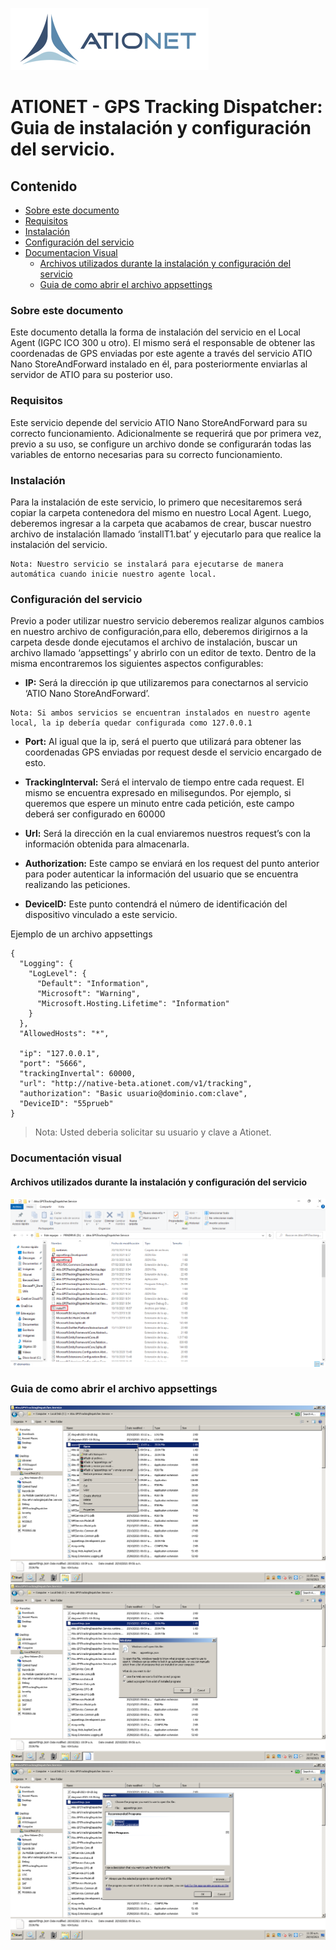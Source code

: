 ![ationetlogo](Content/Images/ATIOnetLogo_250x70.png)
# ATIONET - GPS Tracking Dispatcher: Guia de instalación y configuración del servicio.

## Contenido ##

- [Sobre este documento](#Sobre-este-documento)
- [Requisitos](#Requisitos)
- [Instalación](#Instalación)
- [Configuración del servicio](#Configuración-del-servicio)
- [Documentacion Visual](#Documentación-visual)
	- [Archivos utilizados durante la instalación y configuración del servicio](#Archivos-utilizados-durante-la-instalación-y-configuración-del-servicio)
	- [Guia de como abrir el archivo appsettings](#Guia-de-como-abrir-el-archivo-appsettings)

### Sobre este documento

Este documento detalla la forma de  instalación del servicio en el Local Agent (IGPC ICO 300 u otro). El mismo será el responsable de obtener las coordenadas de GPS enviadas por este agente a través del servicio ATIO Nano StoreAndForward instalado en él, para posteriormente enviarlas al servidor de ATIO para su posterior uso.

### Requisitos

Este servicio depende del servicio ATIO Nano StoreAndForward para su correcto funcionamiento. Adicionalmente se requerirá que por primera vez, previo a su uso, se configure un archivo donde se configurarán todas las variables de entorno necesarias para su correcto funcionamiento.

### Instalación

Para la instalación de este servicio, lo primero que necesitaremos será copiar la carpeta contenedora del mismo en nuestro Local Agent.
Luego, deberemos ingresar a la carpeta que acabamos de crear, buscar nuestro archivo de instalación llamado ‘installT1.bat’ y ejecutarlo para que realice la instalación del servicio.

``` 
Nota: Nuestro servicio se instalará para ejecutarse de manera automática cuando inicie nuestro agente local.
``` 

### Configuración del servicio

Previo a poder utilizar nuestro servicio deberemos realizar algunos cambios en nuestro archivo de configuración,para ello, deberemos dirigirnos a la carpeta desde donde ejecutamos el archivo de instalación, buscar un archivo llamado ‘appsettings’ y abrirlo con un editor de texto.
Dentro de la misma encontraremos los siguientes aspectos configurables:

* **IP:** Será la dirección ip que utilizaremos para conectarnos al servicio ‘ATIO Nano StoreAndForward’.

```
Nota: Si ambos servicios se encuentran instalados en nuestro agente local, la ip debería quedar configurada como 127.0.0.1
```

* **Port:** Al igual que la ip, será el puerto que utilizará para obtener las coordenadas GPS enviadas por request desde el servicio encargado de esto.

* **TrackingInterval:** Será el intervalo de tiempo entre cada request. El mismo se encuentra expresado en milisegundos. Por ejemplo, si queremos que espere un minuto entre cada petición, este campo deberá ser configurado en 60000

* **Url:** Será la dirección en la cual enviaremos nuestros request’s con la información obtenida para almacenarla.

* **Authorization:** Este campo se enviará en los request del punto anterior para poder autenticar la información del usuario que se encuentra realizando las peticiones.

* **DeviceID:** Este punto contendrá el número de identificación del dispositivo vinculado a este servicio.

Ejemplo de un archivo appsettings

```
{
  "Logging": {
    "LogLevel": {
      "Default": "Information",
      "Microsoft": "Warning",
      "Microsoft.Hosting.Lifetime": "Information"
    }
  },
  "AllowedHosts": "*",

  "ip": "127.0.0.1",
  "port": "5666",
  "trackingInvertal": 60000,
  "url": "http://native-beta.ationet.com/v1/tracking",
  "authorization": "Basic usuario@dominio.com:clave",
  "DeviceID": "55prueb"
}
```

>Nota: Usted deberia solicitar su usuario y clave a Ationet.

### Documentación visual

#### Archivos utilizados durante la instalación y configuración del servicio

![ationetTR](Content/Images/GPSTrackingDispatcher/Atio.GPSTrackingDispatcher.Service-content-folder.PNG)

### Guia de como abrir el archivo appsettings

![ationetTR](Content/Images/GPSTrackingDispatcher/OpenAppsettings.png)
![ationetTR](Content/Images/GPSTrackingDispatcher/OpenAppsettingsDialogBox.png)
![ationetTR](Content/Images/GPSTrackingDispatcher/OpenAppsettingsSelectProgram.png)
